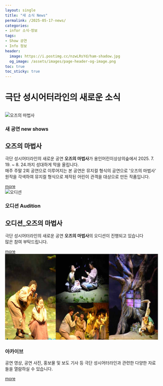 ```yaml
---
layout: single
title: "새 소식 News"
permalink: /2025-05-17-news/
categories:
- infor 소식･정보
tags:
- Show 공연
- Info 정보
header:
  image: https://i.postimg.cc/nzwLRsYd/ham-shadow.jpg
  og_image: /assets/images/page-header-og-image.png
toc: true
toc_sticky: true
---
```


# 극단 성시어터라인의 새로운 소식
<!-- 이 아래부터 splash 페이지의 본문 내용을 작성합니다. -->
<!-- 원하는 섹션의 큰 제목 -->
<h2 class="archive__subtitle"> </h2>

<div class="feature__wrapper">
  <div class="feature__item">
    <div class="archive__item">
      <div class="archive__item-teaser">
        <!-- 첫 번째 이미지 -->
        <img src="https://i.postimg.cc/g0HJbg0N/OZposter.png" alt="오즈의 마법사">
      </div>
      <div class="archive__item-body">
        <!-- 첫 번째 섹션 제목 -->
        <h3 class="archive__item-title">새 공연 new shows</h3>
        <!-- 첫 번째 섹션 간단 설명 -->
        <div class="archive__item-excerpt">
          <h2>오즈의 마법사</h2>
          <p>극단 성시어터라인의 새로운 공연 <strong>오즈의 마법사</strong>가 용인어린이상상의숲에서 2025. 7. 19. ~ 8. 24.까지 성대하게 막을 올립니다.<br>매주 주말 2회 공연으로 이루어지는 본 공연은 뮤지컬 형식의 공연으로 '오즈의 마법사' 원작을 각색하여 뮤지컬 형식으로 제작된 어린이 관객을 대상으로 만든 작품입니다.<br>

</p>
        </div>
        <!-- 첫 번째 섹션 More 링크 -->
        <a href="2025-05-10-work-oz" class="btn btn--primary">more</a>
      </div>
    </div>
  </div>

  <div class="feature__item">
    <div class="archive__item">
      <div class="archive__item-teaser">
        <!-- 두 번째 이미지 -->
        <img src="https://i.postimg.cc/FsCCDvgx/piano-cleaner3.jpg" alt="오디션" height="577">
      </div>
      <div class="archive__item-body">
        <!-- 두 번째 섹션 제목 -->
        <h3 class="archive__item-title">오디션 Audition</h3>
        <!-- 두 번째 섹션 간단 설명 -->
        <div class="archive__item-excerpt">
          <h2>오디션_오즈의 마법사</h2>
          <p>극단 성시어터라인의 새로운 공연 <strong>오즈의 마법사</strong>의 오디션이 진행되고 있습니다<br>
          많은 참여 부탁드립니다.
          </p>
        </div>
        <!-- 두 번째 섹션 More 링크 -->
        <a href="https://i.postimg.cc/FsCCDvgx/piano-cleaner3.jpg" class="btn btn--primary">more</a>
      </div>
    </div>
  </div>

  <div class="feature__item">
    <div class="archive__item">
      <div class="archive__item-teaser">
        <!-- 세 번째 이미지 -->
        <img src="/assets/images/fox_pic05.png" alt="작품 사진들">
      </div>
      <div class="archive__item-body">
        <!-- 세 번째 섹션 제목 -->
        <h3 class="archive__item-title">아카이브</h3>
        <!-- 세 번째 섹션 간단 설명 -->
        <div class="archive__item-excerpt">
          <p>공연 영상, 공연 사진, 홍보물 및 보도 기사 등 극단 성시어터라인과 관련한 다양한 자료들을 열람하실 수 있습니다. </p>
        </div>
        <!-- 세 번째 섹션 More 링크 -->
        <a href="2025-05-16-archive" class="btn btn--primary">more</a>
      </div>
    </div>
  </div>
</div>
